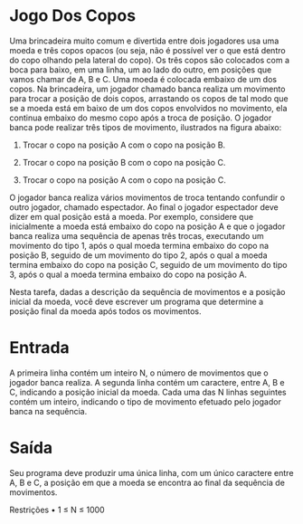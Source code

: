 # Jogo Dos Copos

Uma brincadeira muito comum e divertida entre dois jogadores usa uma moeda e três copos opacos (ou seja, não é possível ver o que está dentro do copo olhando pela lateral do copo). Os três copos são colocados com a boca para baixo, em uma linha, um ao lado do outro, em posições que vamos chamar de A, B e C. Uma moeda é colocada embaixo de um dos copos. Na brincadeira, um jogador chamado banca realiza um movimento para trocar a posição de dois copos, arrastando os copos de tal modo que se a moeda está em baixo de um dos copos envolvidos no movimento, ela continua embaixo do mesmo copo após a troca de posição. O jogador banca pode realizar três tipos de movimento, ilustrados na figura abaixo:

1. Trocar o copo na posição A com o copo na posição B.

2. Trocar o copo na posição B com o copo na posição C.

3. Trocar o copo na posição A com o copo na posição C.

O jogador banca realiza vários movimentos de troca tentando confundir o outro jogador, chamado espectador. Ao final o jogador espectador deve dizer em qual posição está a moeda. Por exemplo, considere que inicialmente a moeda está embaixo do copo na posição A e que o jogador banca realiza uma sequência de apenas três trocas, executando um movimento do tipo 1, após o qual moeda termina embaixo do copo na posição B, seguido de um movimento do tipo 2, após o qual a moeda termina embaixo do copo na posição C, seguido de um movimento do tipo 3, após o qual a moeda termina embaixo do copo na posição A.

Nesta tarefa, dadas a descrição da sequência de movimentos e a posição inicial da moeda, você deve escrever um programa que determine a posição final da moeda após todos os movimentos.


# Entrada
A primeira linha contém um inteiro N, o número de movimentos que o jogador banca realiza. A segunda linha contém um caractere, entre A, B e C, indicando a posição inicial da moeda. Cada uma das N linhas seguintes contém um inteiro, indicando o tipo de movimento efetuado pelo jogador banca na sequência.

# Saída
Seu programa deve produzir uma única linha, com um único caractere entre A, B e C, a posição em que a moeda se encontra ao final da sequência de movimentos.

Restrições • 1 ≤ N ≤ 1000

